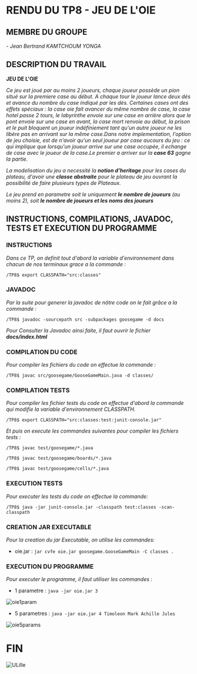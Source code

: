 # RENDU DU TP8 - JEU DE L'OIE

## MEMBRE DU GROUPE

*- Jean Bertrand KAMTCHOUM YONGA*

## DESCRIPTION DU TRAVAIL

**JEU DE L'OIE**

*Ce jeu est joué par au moins 2 joueurs, chaque joueur possède un pion situé sur la premiere case au début. A chaque tour le joueur lance deux dés et avance du nombre du case indiqué par les dés. Certaines cases ont des effets spéciaux : la case oie fait avancer du même nombre de case, la case hotel passe 2 tours, le labyrinthe envoie sur une case en arrière alors que le pont envoie sur une case en avant, la case mort renvoie au début, la prison et le puit bloquent un joueur indéfiniement tant qu'un autre joueur ne les libère pas en arrivant sur la même case.Dans notre implementation, l'option de jeu choisie, est de n'avoir qu'un seul joueur par case aucours du jeu : ce qui implique que lorsqu'un joueur arrive sur une case occupée, il echange de case avec le joueur de la case.Le premier a arriver sur la **case 63** gagne la partie.*

*La modelisation du jeu a necessité la **notion d'heritage** pour les cases du plateau, d'avoir une **classe abstraite** pour le plateau de jeu ouvrant la possibilité de faire plusieurs types de Plateaux.*

*Le jeu prend en parametre soit le uniquement **le nombre de joueurs** (au moins 2), soit **le nombre de joueurs et les noms des joueurs***

## INSTRUCTIONS, COMPILATIONS, JAVADOC, TESTS ET EXECUTION DU PROGRAMME

### INSTRUCTIONS

*Dans ce TP, on definit tout d'abord la variable d'environnement dans chacun de nos terminaux grace a la commande :*

```/TP8$ export CLASSPATH="src:classes"```

### JAVADOC

*Par la suite pour generer la javadoc de nôtre code on le fait grâce a la commande :*

```/TP8$ javadoc -sourcepath src -subpackages goosegame -d docs```

*Pour Consulter la Javadoc ainsi faite, il faut ouvrir le fichier **docs/index.html***

### COMPILATION DU CODE

*Pour compiler les fichiers du code on effectue la commande :*

```/TP8$ javac src/goosegame/GooseGameMain.java -d classes/```

### COMPILATION TESTS

*Pour compiler les fichier tests du code on effectue d'abord la commande qui modifie la variable d'environnement CLASSPATH.*

```/TP8$ export CLASSPATH="src:classes:test:junit-console.jar"```

*Et puis on execute les commandes suivantes pour compiler les fichiers tests :*

```/TP8$ javac test/goosegame/*.java```

```/TP8$ javac test/goosegame/boards/*.java```

```/TP8$ javac test/goosegame/cells/*.java```

### EXECUTION TESTS

*Pour executer les tests du code on effectue la commande:*

```/TP8$ java -jar junit-console.jar -classpath test:classes -scan-classpath```

### CREATION JAR EXECUTABLE

*Pour la creation du jar Executable, on utilise les commandes:*

- oie.jar :  ```jar cvfe oie.jar goosegame.GooseGameMain -C classes .```

### EXECUTION DU PROGRAMME

*Pour executer le programme, il faut utiliser les commandes :*

- 1 parametre : ```java -jar oie.jar 3```

![oie1param](traces/oie1param.png)

- 5 parametres : ```java -jar oie.jar 4 Timoleon Mark Achille Jules```

![oie5params](traces/oie5params.png)

# FIN

![ULille](traces/ULille.png)
